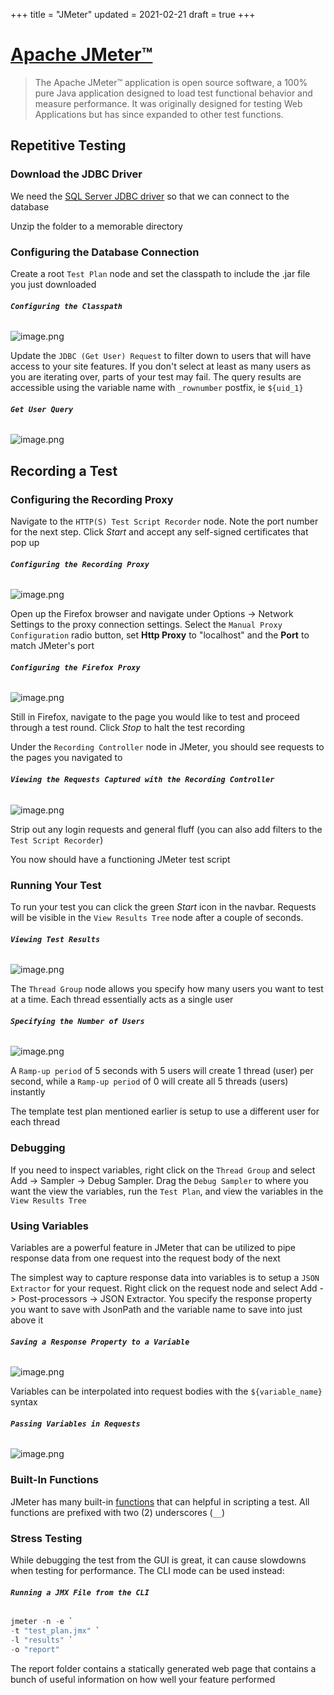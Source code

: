+++
title = "JMeter"
updated = 2021-02-21
draft = true
+++

# [Apache JMeter™](https://jmeter.apache.org/) 
> The Apache JMeter™ application is open source software, a 100% pure Java application designed to load test functional behavior and measure performance. It was originally designed for testing Web Applications but has since expanded to other test functions.

## Repetitive Testing

### Download the JDBC Driver
We need the [SQL Server JDBC driver](https://docs.microsoft.com/en-us/sql/connect/jdbc/microsoft-jdbc-driver-for-sql-server?view=sql-server-ver15) so that we can  connect to the database

Unzip the folder to a memorable directory


### Configuring the Database Connection

Create a root `Test Plan` node and set the classpath to include the .jar file you just downloaded

###### **`Configuring the Classpath`**
![image.png](/.attachments/image-2c10b376-e8af-47a6-987a-20b0032fa7c7.png)

Update the `JDBC (Get User) Request` to filter down to users that will have access to your site features. If you don't select at least as many users as you are iterating over, parts of your test may fail. The query results are accessible using the variable name with `_rownumber` postfix, ie `${uid_1}`

###### **`Get User Query`**
![image.png](/.attachments/image-ca10124b-6da8-44d9-8176-04470b65ad65.png)

## Recording a Test

### Configuring the Recording Proxy
Navigate to the `HTTP(S) Test Script Recorder` node. Note the port number for the next step. Click *Start* and accept any self-signed certificates that pop up

###### **`Configuring the Recording Proxy`**
![image.png](/.attachments/image-1438c6be-4bf7-41d2-bd38-9613296b8e25.png)

Open up the Firefox browser and navigate under Options -> Network Settings to the proxy connection settings. Select the `Manual Proxy Configuration` radio button, set **Http Proxy** to "localhost" and the **Port** to match JMeter's port

###### **`Configuring the Firefox Proxy`**
![image.png](/.attachments/image-635c5b3d-4b30-4e2f-b081-ef5190467384.png)

Still in Firefox, navigate to the page you would like to test and proceed through a test round. Click *Stop* to halt the test recording

Under the `Recording Controller` node in JMeter, you should see requests to the pages you navigated to

###### **`Viewing the Requests Captured with the Recording Controller`**
![image.png](/.attachments/image-72eb7467-f6e3-497d-a09b-d5b11f8c88a6.png)

Strip out any login requests and general fluff (you can also add filters to the `Test Script Recorder`)

You now should have a functioning JMeter test script


### Running Your Test

To run your test you can click the green *Start* icon in the navbar. Requests will be visible in the `View Results Tree` node after a couple of seconds.

###### **`Viewing Test Results`**
![image.png](/.attachments/image-ccafeb29-71ff-40a5-8a90-8f2c42ae00b0.png)

The `Thread Group` node allows you specify how many users you want to test at a time. Each thread essentially acts as a single user

###### **`Specifying the Number of Users`**
![image.png](/.attachments/image-120d4c47-7d64-45f1-bbcb-2b9bf1140732.png)

A `Ramp-up period` of 5 seconds with 5 users will create 1 thread (user) per second, while a `Ramp-up period` of 0 will create all 5 threads (users) instantly

The template test plan mentioned earlier is setup to use a different user for each thread

### Debugging

If you need to inspect variables, right click on the `Thread Group` and select Add -> Sampler -> Debug Sampler. Drag the `Debug Sampler` to where you want the view the variables, run the `Test Plan`, and view the variables in the `View Results Tree`


### Using Variables

Variables are a powerful feature in JMeter that can be utilized to pipe response data from one request into the request body of the next

The simplest way to capture response data into variables is to setup a `JSON Extractor` for your request. Right click on the request node and select Add -> Post-processors -> JSON Extractor. You specify the response property you want to save with JsonPath and the variable name to save into just above it

###### **`Saving a Response Property to a Variable`**
![image.png](/.attachments/image-ffb22b06-5f29-4a4f-ae3b-c6fb1fe7a2e3.png)

Variables can be interpolated into request bodies with the `${variable_name}` syntax

###### **`Passing Variables in Requests`**
![image.png](/.attachments/image-569423ac-ab0d-4c14-a51f-392328f39c49.png)


### Built-In Functions

JMeter has many built-in [functions](https://jmeter.apache.org/usermanual/functions.html) that can helpful in scripting a test. All functions are prefixed with two (2) underscores (`__`)


### Stress Testing 

While debugging the test from the GUI is great, it can cause slowdowns when testing for performance. The CLI mode can be used instead:

###### **`Running a JMX File from the CLI`**
```powershell
jmeter -n -e `
-t "test_plan.jmx" `
-l "results" `
-o "report"
```

The report folder contains a statically generated web page that contains a bunch of useful information on how well your feature performed
